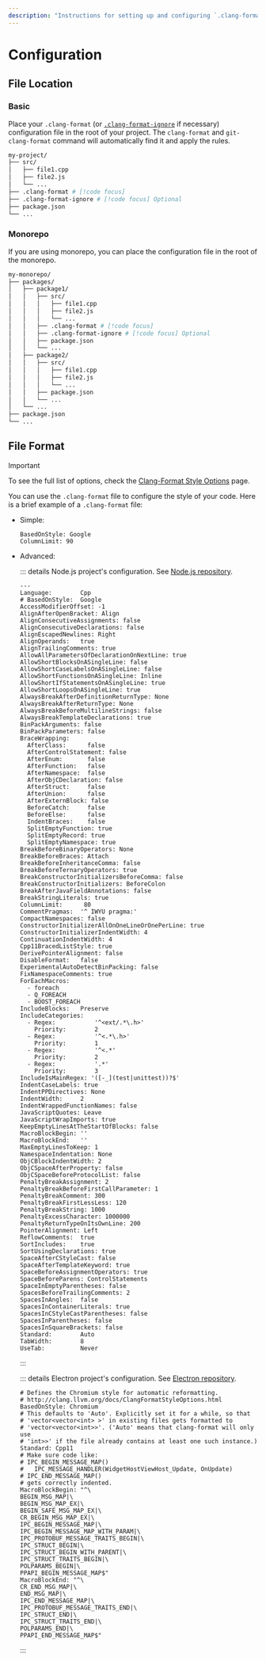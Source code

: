 ```yaml
---
description: "Instructions for setting up and configuring `.clang-format` files in different project structures."
---
```


# Configuration

## File Location

### Basic

Place your `.clang-format` (or [`.clang-format-ignore`](ignore-files.md) if necessary) configuration file in the root of your project. The `clang-format` and `git-clang-format` command will automatically find it and apply the rules.

```sh {6,7}
my-project/
├── src/
│   ├── file1.cpp
│   ├── file2.js
│   └── ...
├── .clang-format # [!code focus]
├── .clang-format-ignore # [!code focus] Optional
├── package.json
└── ...
```

### Monorepo

If you are using monorepo, you can place the configuration file in the root of the monorepo.

```sh {8,9}
my-monorepo/
├── packages/
│   ├── package1/
│   │   ├── src/
│   │   │   ├── file1.cpp
│   │   │   ├── file2.js
│   │   │   └── ...
│   │   ├── .clang-format # [!code focus]
│   │   ├── .clang-format-ignore # [!code focus] Optional
│   │   ├── package.json
│   │   └── ...
│   ├── package2/
│   │   ├── src/
│   │   │   ├── file1.cpp
│   │   │   ├── file2.js
│   │   │   └── ...
│   │   ├── package.json
│   │   └── ...
│   └── ...
├── package.json
└── ...
```

## File Format

> [!IMPORTANT]
>
> To see the full list of options, check the [Clang-Format Style Options](https://clang.llvm.org/docs/ClangFormatStyleOptions.html) page.

You can use the `.clang-format` file to configure the style of your code. Here is a brief example of a `.clang-format` file:

- Simple:

    ```.clang-format [.clang-format]
    BasedOnStyle: Google
    ColumnLimit: 90
    ```

- Advanced:

    ::: details Node.js project's configuration. See [Node.js repository](https://github.com/nodejs/node/blob/main/.clang-format).

    ```.clang-format [.clang-format]
    ---
    Language:        Cpp
    # BasedOnStyle:  Google
    AccessModifierOffset: -1
    AlignAfterOpenBracket: Align
    AlignConsecutiveAssignments: false
    AlignConsecutiveDeclarations: false
    AlignEscapedNewlines: Right
    AlignOperands:   true
    AlignTrailingComments: true
    AllowAllParametersOfDeclarationOnNextLine: true
    AllowShortBlocksOnASingleLine: false
    AllowShortCaseLabelsOnASingleLine: false
    AllowShortFunctionsOnASingleLine: Inline
    AllowShortIfStatementsOnASingleLine: true
    AllowShortLoopsOnASingleLine: true
    AlwaysBreakAfterDefinitionReturnType: None
    AlwaysBreakAfterReturnType: None
    AlwaysBreakBeforeMultilineStrings: false
    AlwaysBreakTemplateDeclarations: true
    BinPackArguments: false
    BinPackParameters: false
    BraceWrapping:
      AfterClass:      false
      AfterControlStatement: false
      AfterEnum:       false
      AfterFunction:   false
      AfterNamespace:  false
      AfterObjCDeclaration: false
      AfterStruct:     false
      AfterUnion:      false
      AfterExternBlock: false
      BeforeCatch:     false
      BeforeElse:      false
      IndentBraces:    false
      SplitEmptyFunction: true
      SplitEmptyRecord: true
      SplitEmptyNamespace: true
    BreakBeforeBinaryOperators: None
    BreakBeforeBraces: Attach
    BreakBeforeInheritanceComma: false
    BreakBeforeTernaryOperators: true
    BreakConstructorInitializersBeforeComma: false
    BreakConstructorInitializers: BeforeColon
    BreakAfterJavaFieldAnnotations: false
    BreakStringLiterals: true
    ColumnLimit:      80
    CommentPragmas:  '^ IWYU pragma:'
    CompactNamespaces: false
    ConstructorInitializerAllOnOneLineOrOnePerLine: true
    ConstructorInitializerIndentWidth: 4
    ContinuationIndentWidth: 4
    Cpp11BracedListStyle: true
    DerivePointerAlignment: false
    DisableFormat:   false
    ExperimentalAutoDetectBinPacking: false
    FixNamespaceComments: true
    ForEachMacros:
      - foreach
      - Q_FOREACH
      - BOOST_FOREACH
    IncludeBlocks:   Preserve
    IncludeCategories:
      - Regex:           '^<ext/.*\.h>'
        Priority:        2
      - Regex:           '^<.*\.h>'
        Priority:        1
      - Regex:           '^<.*'
        Priority:        2
      - Regex:           '.*'
        Priority:        3
    IncludeIsMainRegex: '([-_](test|unittest))?$'
    IndentCaseLabels: true
    IndentPPDirectives: None
    IndentWidth:     2
    IndentWrappedFunctionNames: false
    JavaScriptQuotes: Leave
    JavaScriptWrapImports: true
    KeepEmptyLinesAtTheStartOfBlocks: false
    MacroBlockBegin: ''
    MacroBlockEnd:   ''
    MaxEmptyLinesToKeep: 1
    NamespaceIndentation: None
    ObjCBlockIndentWidth: 2
    ObjCSpaceAfterProperty: false
    ObjCSpaceBeforeProtocolList: false
    PenaltyBreakAssignment: 2
    PenaltyBreakBeforeFirstCallParameter: 1
    PenaltyBreakComment: 300
    PenaltyBreakFirstLessLess: 120
    PenaltyBreakString: 1000
    PenaltyExcessCharacter: 1000000
    PenaltyReturnTypeOnItsOwnLine: 200
    PointerAlignment: Left
    ReflowComments:  true
    SortIncludes:    true
    SortUsingDeclarations: true
    SpaceAfterCStyleCast: false
    SpaceAfterTemplateKeyword: true
    SpaceBeforeAssignmentOperators: true
    SpaceBeforeParens: ControlStatements
    SpaceInEmptyParentheses: false
    SpacesBeforeTrailingComments: 2
    SpacesInAngles:  false
    SpacesInContainerLiterals: true
    SpacesInCStyleCastParentheses: false
    SpacesInParentheses: false
    SpacesInSquareBrackets: false
    Standard:        Auto
    TabWidth:        8
    UseTab:          Never
    ```

    :::

    ::: details Electron project's configuration. See [Electron repository](https://github.com/electron/electron/blob/main/.clang-format).

    ```.clang-format [.clang-format]
    # Defines the Chromium style for automatic reformatting.
    # http://clang.llvm.org/docs/ClangFormatStyleOptions.html
    BasedOnStyle: Chromium
    # This defaults to 'Auto'. Explicitly set it for a while, so that
    # 'vector<vector<int> >' in existing files gets formatted to
    # 'vector<vector<int>>'. ('Auto' means that clang-format will only use
    # 'int>>' if the file already contains at least one such instance.)
    Standard: Cpp11
    # Make sure code like:
    # IPC_BEGIN_MESSAGE_MAP()
    #   IPC_MESSAGE_HANDLER(WidgetHostViewHost_Update, OnUpdate)
    # IPC_END_MESSAGE_MAP()
    # gets correctly indented.
    MacroBlockBegin: "^\
    BEGIN_MSG_MAP|\
    BEGIN_MSG_MAP_EX|\
    BEGIN_SAFE_MSG_MAP_EX|\
    CR_BEGIN_MSG_MAP_EX|\
    IPC_BEGIN_MESSAGE_MAP|\
    IPC_BEGIN_MESSAGE_MAP_WITH_PARAM|\
    IPC_PROTOBUF_MESSAGE_TRAITS_BEGIN|\
    IPC_STRUCT_BEGIN|\
    IPC_STRUCT_BEGIN_WITH_PARENT|\
    IPC_STRUCT_TRAITS_BEGIN|\
    POLPARAMS_BEGIN|\
    PPAPI_BEGIN_MESSAGE_MAP$"
    MacroBlockEnd: "^\
    CR_END_MSG_MAP|\
    END_MSG_MAP|\
    IPC_END_MESSAGE_MAP|\
    IPC_PROTOBUF_MESSAGE_TRAITS_END|\
    IPC_STRUCT_END|\
    IPC_STRUCT_TRAITS_END|\
    POLPARAMS_END|\
    PPAPI_END_MESSAGE_MAP$"
    ```

    :::
